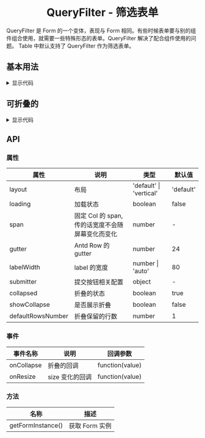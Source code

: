 <h1 align="center">
QueryFilter - 筛选表单
</h1>

QueryFilter 是 Form 的一个变体，表现与 Form 相同。有些时候表单要与别的组件组合使用，就需要一些特殊形态的表单。QueryFilter
解决了配合组件使用的问题。
Table 中默认支持了 QueryFilter 作为筛选表单。


<script setup>
import { defineAsyncComponent } from 'vue'
import '../packages/style.css'

const QueryFilterDemoBasic = defineAsyncComponent(() => {
  return import('../demos/query-filter/DemoBasic')
})
const QueryFilterDemoCollapse = defineAsyncComponent(() => {
  return import('../demos/query-filter/DemoCollapse')
})
</script>

## 基本用法

<ClientOnly>
<QueryFilterDemoBasic></QueryFilterDemoBasic>
</ClientOnly>

<details>
<summary>显示代码</summary>

<<< @/demos/query-filter/DemoBasic.jsx

</details>

## 可折叠的

<ClientOnly>
<QueryFilterDemoCollapse></QueryFilterDemoCollapse>
</ClientOnly>

<details>
<summary>显示代码</summary>

<<< @/demos/query-filter/DemoCollapse.jsx

</details>

## API

### 属性

| 属性                | 说明                             | 类型                      | 默认值       |
|-------------------|--------------------------------|-------------------------|-----------|
| layout            | 布局                             | 'default' \| 'vertical' | 'default' |
| loading           | 加载状态                           | boolean                 | false     |
| span              | 固定 Col 的 span, 传的话宽度不会随屏幕变化而变化 | number                  | -         |
| gutter            | Antd Row 的 gutter              | number                  | 24        |
| labelWidth        | label 的宽度                      | number \| 'auto'        | 80        |
| submitter         | 提交按钮相关配置                       | object                  | -         |
| collapsed         | 折叠的状态                          | boolean                 | true      |
| showCollapse      | 是否展示折叠                         | boolean                 | false     |
| defaultRowsNumber | 折叠保留的行数                        | number                  | 1         |

### 事件

| 事件名称       | 说明         | 回调参数            |
|------------|------------|-----------------|
| onCollapse | 折叠的回调      | function(value) |
| onResize   | size 变化的回调 | function(value) |

### 方法

| 名称                | 描述         |
|-------------------|------------|
| getFormInstance() | 获取 Form 实例 |



